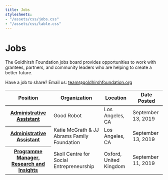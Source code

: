 ```yaml
---
title: Jobs
stylesheets:
- "/assets/css/jobs.css"
- "/assets/css/table.css"
---
```


Jobs
===========

The Goldhirsh Foundation jobs board provides opportunities to work with grantees, partners, and community leaders who are helping to create a better future.



<table>
<thead>
<tr>
  <th scope="col">Position</th>
  <th scope="col">Organization</th>
  <th scope="col">Location</th>
  <th scope="col">Date Posted</th>
</tr>
</thead>
<tbody>
  
  <tr>
  <th scope="row"><a href="https://airtable.com/shreVZoWxhL7o16nP">Administrative Assistant</a></th>
  <td>Good Robot</td>
  <td>Los Angeles, CA</td>
  <td>September 13, 2019</td>
</tr>

<tr>
  <th scope="row"><a href="https://airtable.com/shrvDevxRGIBxkIsQ">Administrative Assistant</a></th>
  <td>Katie McGrath & JJ Abrams Family Foundation</td>
  <td>Los Angeles, CA</td>
  <td>September 13, 2019</td>
</tr>
  
  <tr>
  <th scope="row"><a href="https://www.sbs.ox.ac.uk/about-us/our-people/work-us/programme-manager-research-and-insights">Programme Manager, Research and Insights</a></th>
  <td>Skoll Centre for Social Entrepreneurship</td>
  <td>Oxford, United Kingdom</td>
  <td>September 11, 2019</td>
</tr>


  
 
  

 





Have a job to share? Email us: <a href="mailto:team@goldhirshfoundation.org">team@goldhirshfoundation.org</a>


